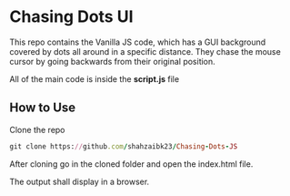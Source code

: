 # Chasing Dots UI

This repo contains the Vanilla JS code, which has a GUI background covered by dots all around in a specific distance. They chase the mouse cursor by going backwards from their original position.

All of the main code is inside the <b>script.js</b> file

## How to Use

Clone the repo
```ruby
git clone https://github.com/shahzaibk23/Chasing-Dots-JS
```

After cloning go in the cloned folder and open the index.html file.

The output shall display in a browser.